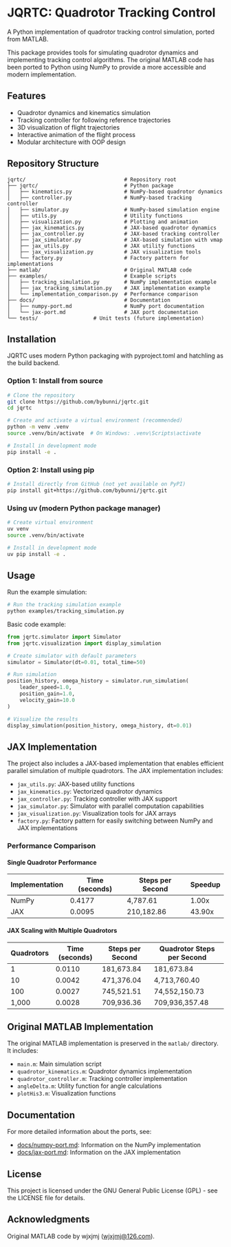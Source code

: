 # JQRTC: Quadrotor Tracking Control

A Python implementation of quadrotor tracking control simulation, ported from MATLAB.

This package provides tools for simulating quadrotor dynamics and implementing tracking control algorithms. The original MATLAB code has been ported to Python using NumPy to provide a more accessible and modern implementation.

## Features

- Quadrotor dynamics and kinematics simulation
- Tracking controller for following reference trajectories
- 3D visualization of flight trajectories
- Interactive animation of the flight process
- Modular architecture with OOP design

## Repository Structure

```
jqrtc/                                # Repository root
├── jqrtc/                            # Python package
│   ├── kinematics.py                 # NumPy-based quadrotor dynamics
│   ├── controller.py                 # NumPy-based tracking controller
│   ├── simulator.py                  # NumPy-based simulation engine
│   ├── utils.py                      # Utility functions
│   ├── visualization.py              # Plotting and animation
│   ├── jax_kinematics.py             # JAX-based quadrotor dynamics
│   ├── jax_controller.py             # JAX-based tracking controller
│   ├── jax_simulator.py              # JAX-based simulation with vmap
│   ├── jax_utils.py                  # JAX utility functions
│   ├── jax_visualization.py          # JAX visualization tools
│   └── factory.py                    # Factory pattern for implementations
├── matlab/                           # Original MATLAB code
├── examples/                         # Example scripts
│   ├── tracking_simulation.py        # NumPy implementation example
│   ├── jax_tracking_simulation.py    # JAX implementation example
│   └── implementation_comparison.py  # Performance comparison
├── docs/                             # Documentation
│   ├── numpy-port.md                 # NumPy port documentation
│   └── jax-port.md                   # JAX port documentation
└── tests/                  # Unit tests (future implementation)
```

## Installation

JQRTC uses modern Python packaging with pyproject.toml and hatchling as the build backend.

### Option 1: Install from source

```bash
# Clone the repository
git clone https://github.com/bybunni/jqrtc.git
cd jqrtc

# Create and activate a virtual environment (recommended)
python -m venv .venv
source .venv/bin/activate  # On Windows: .venv\Scripts\activate

# Install in development mode
pip install -e .
```

### Option 2: Install using pip

```bash
# Install directly from GitHub (not yet available on PyPI)
pip install git+https://github.com/bybunni/jqrtc.git
```

### Using uv (modern Python package manager)

```bash
# Create virtual environment
uv venv
source .venv/bin/activate

# Install in development mode
uv pip install -e .
```

## Usage

Run the example simulation:

```bash
# Run the tracking simulation example
python examples/tracking_simulation.py
```

Basic code example:

```python
from jqrtc.simulator import Simulator
from jqrtc.visualization import display_simulation

# Create simulator with default parameters
simulator = Simulator(dt=0.01, total_time=50)

# Run simulation
position_history, omega_history = simulator.run_simulation(
    leader_speed=1.0,
    position_gain=1.0,
    velocity_gain=10.0
)

# Visualize the results
display_simulation(position_history, omega_history, dt=0.01)
```

## JAX Implementation

The project also includes a JAX-based implementation that enables efficient parallel simulation of multiple quadrotors. The JAX implementation includes:

- `jax_utils.py`: JAX-based utility functions
- `jax_kinematics.py`: Vectorized quadrotor dynamics
- `jax_controller.py`: Tracking controller with JAX support
- `jax_simulator.py`: Simulator with parallel computation capabilities
- `jax_visualization.py`: Visualization tools for JAX arrays
- `factory.py`: Factory pattern for easily switching between NumPy and JAX implementations

### Performance Comparison

#### Single Quadrotor Performance

| Implementation | Time (seconds) | Steps per Second | Speedup |
|----------------|-----------------|------------------|----------|
| NumPy | 0.4177 | 4,787.61 | 1.00x |
| JAX | 0.0095 | 210,182.86 | 43.90x |

#### JAX Scaling with Multiple Quadrotors

| Quadrotors | Time (seconds) | Steps per Second | Quadrotor Steps per Second |
|------------|----------------|------------------|----------------------------|
| 1 | 0.0110 | 181,673.84 | 181,673.84 |
| 10 | 0.0042 | 471,376.04 | 4,713,760.40 |
| 100 | 0.0027 | 745,521.51 | 74,552,150.73 |
| 1,000 | 0.0028 | 709,936.36 | 709,936,357.48 |

## Original MATLAB Implementation

The original MATLAB implementation is preserved in the `matlab/` directory. It includes:

- `main.m`: Main simulation script
- `quadrotor_kinematics.m`: Quadrotor dynamics implementation
- `quadrotor_controller.m`: Tracking controller implementation
- `angleDelta.m`: Utility function for angle calculations
- `plotHis3.m`: Visualization functions

## Documentation

For more detailed information about the ports, see:
- [docs/numpy-port.md](docs/numpy-port.md): Information on the NumPy implementation
- [docs/jax-port.md](docs/jax-port.md): Information on the JAX implementation

## License

This project is licensed under the GNU General Public License (GPL) - see the LICENSE file for details.

## Acknowledgments

Original MATLAB code by wjxjmj (wjxjmj@126.com).
